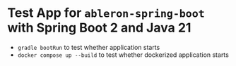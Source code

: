# Test App for `ableron-spring-boot` with Spring Boot 2 and Java 21

* `gradle bootRun` to test whether application starts
* `docker compose up --build` to test whether dockerized application starts
